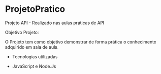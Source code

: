 # ProjetoPratico
Projeto API - Realizado nas aulas práticas de API

Objetivo Projeto:

O Projeto tem como objetivo demonstrar de forma prática o conhecimento adquirido em sala de aula.

+ Tecnologias utilizadas
- JavaScript e Node.Js







